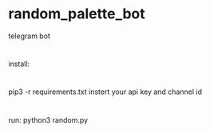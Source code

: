 # random_palette_bot
telegram bot
#
install:
#
pip3 -r requirements.txt
instert your api key and channel id
#
run:
python3 random.py

